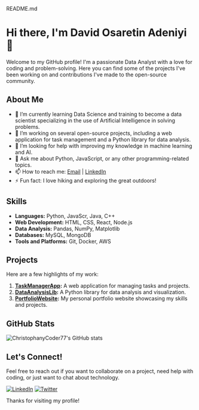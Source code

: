 README.md
# Hi there, I'm David Osaretin Adeniyi 👋

Welcome to my GitHub profile! I'm a passionate Data Analyst with a love for coding and problem-solving. Here you can find some of the projects I've been working on and contributions I've made to the open-source community.

## About Me
- 🌱 I’m currently learning Data Science and training to become a data scientist specializing in the use of Artificial Intelligence in solving problems.
- 🔭 I’m working on several open-source projects, including a web application for task management and a Python library for data analysis.
- 🤔 I’m looking for help with improving my knowledge in machine learning and AI.
- 💬 Ask me about Python, JavaScript, or any other programming-related topics.
- 📫 How to reach me: [Email](dadeniyi31@gmail.com) | [LinkedIn](https://www.linkedin.com/in/david-osaretin-iii-5468a1227)
- ⚡ Fun fact: I love hiking and exploring the great outdoors!

## Skills
- **Languages:** Python, JavaScr, Java, C++
- **Web Development:** HTML, CSS, React, Node.js
- **Data Analysis:** Pandas, NumPy, Matplotlib
- **Databases:** MySQL, MongoDB
- **Tools and Platforms:** Git, Docker, AWS

## Projects
Here are a few highlights of my work:
1. **[TaskManagerApp](https://github.com/ChristophanyCoder77/TaskManagerApp):** A web application for managing tasks and projects.
2. **[DataAnalysisLib](https://github.com/ChristophanyCoder77/DataAnalysisLib):** A Python library for data analysis and visualization.
3. **[PortfolioWebsite](https://github.com/ChristophanyCoder77/PortfolioWebsite):** My personal portfolio website showcasing my skills and projects.

## GitHub Stats
![ChristophanyCoder77's GitHub stats](https://github-readme-stats.vercel.app/api?username=ChristophanyCoder77&show_icons=true&theme=radical)

## Let's Connect!
Feel free to reach out if you want to collaborate on a project, need help with coding, or just want to chat about technology.

[![LinkedIn](https://img.shields.io/badge/LinkedIn-Connect-blue)](https://www.linkedin.com/in/christophanycoder77)
[![Twitter](https://img.shields.io/badge/Twitter-Follow-blue)](https://twitter.com/ChristophanyCoder77)

Thanks for visiting my profile!
